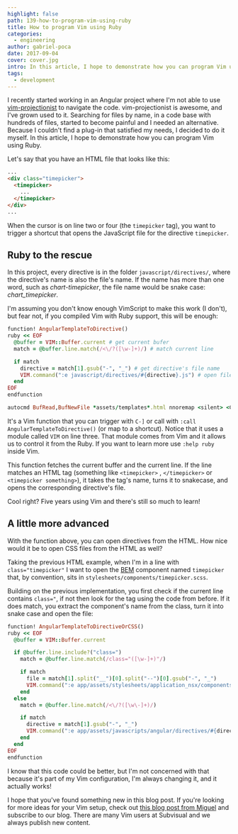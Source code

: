 ```yaml
---
highlight: false
path: 139-how-to-program-vim-using-ruby
title: How to program Vim using Ruby
categories:
  - engineering
author: gabriel-poca
date: 2017-09-04
cover: cover.jpg
intro: In this article, I hope to demonstrate how you can program Vim using Ruby.
tags:
  - development
---
```


I recently started working in an Angular project where I'm not able to use [vim-projectionist](https://github.com/tpope/vim-projectionist) to navigate the code. vim-projectionist is awesome, and I've grown used to it. Searching for files by name, in a code base with hundreds of files, started to become painful and I needed an alternative. Because I couldn't find a plug-in that satisfied my needs, I decided to do it myself. In this article, I hope to demonstrate how you can program Vim using Ruby.

Let's say that you have an HTML file that looks like this:

```html
...
<div class="timepicker">
  <timepicker>
    ...
  </timepicker>
</div>
...
```

When the cursor is on line two or four (the `timepicker` tag), you want to trigger a shortcut that opens the JavaScript file for the directive `timepicker`.

## Ruby to the rescue

In this project, every directive is in the folder `javascript/directives/`, where the directive's name is also the file's name. If the name has more than one word, such as *chart-timepicker*, the file name would be snake case: *chart_timepicker*.

I'm assuming you don't know enough VimScript to make this work (I don't), but fear not, if you compiled Vim with Ruby support, this will be enough:

```ruby
function! AngularTemplateToDirective()
ruby << EOF
  @buffer = VIM::Buffer.current # get current bufer
  match = @buffer.line.match(/<\/?([\w-]+)/) # match current line

  if match
    directive = match[1].gsub("-", "_") # get directive's file name
    VIM.command(":e javascript/directives/#{directive}.js") # open file
  end
EOF
endfunction

autocmd BufRead,BufNewFile *assets/templates*.html nnoremap <silent> <C-]> :call AngularTemplateToDirective()<cr>
```

It's a Vim function that you can trigger with `C-]` or call with `:call AngularTemplateToDirective()` (or map to a shortcut). Notice that it uses a module called `VIM` on line three. That module comes from Vim and it allows us to control it from the Ruby. If you want to learn more use `:help ruby` inside Vim.

This function fetches the current buffer and the current line. If the line matches an HTML tag (something like `<timepicker>` , `</timepicker>` or `<timepicker something>`), it takes the tag's name, turns it to snakecase, and opens the corresponding directive's file.

Cool right? Five years using Vim and there's still so much to learn!

## A little more advanced

With the function above, you can open directives from the HTML. How nice would it be to open CSS files from the HTML as well?

Taking the previous HTML example, when I'm in a line with `class="timepicker"` I want to open the [BEM](http://getbem.com/) component named `timepicker` that, by convention, sits in `stylesheets/components/timepicker.scss`.

Building on the previous implementation, you first check if the current line contains `class="`, if not then look for the tag using the code from before. If it does match, you extract the component's name from the class, turn it into snake case and open the file:

```ruby
function! AngularTemplateToDirectiveOrCSS()
ruby << EOF
  @buffer = VIM::Buffer.current

  if @buffer.line.include?("class=")
    match = @buffer.line.match(/class="([\w-]+)"/)

    if match
      file = match[1].split("__")[0].split("--")[0].gsub("-", "_")
      VIM.command(":e app/assets/stylesheets/application_nsx/components/#{file}.scss")
    end
  else
    match = @buffer.line.match(/<\/?([\w\-]+)/)

    if match
      directive = match[1].gsub("-", "_")
      VIM.command(":e app/assets/javascripts/angular/directives/#{directive}.js")
    end
  end
EOF
endfunction
```

I know that this code could be better, but I'm not concerned with that because it's part of my Vim configuration, I'm always changing it, and it actually works!

I hope that you've found something new in this blog post. If you're looking for more ideas for your Vim setup, check out [this blog post from Miguel](https://subvisual.co/blog/posts/133-super-powered-vim-part-i-projections/) and subscribe to our blog. There are many Vim users at Subvisual and we always publish new content.
